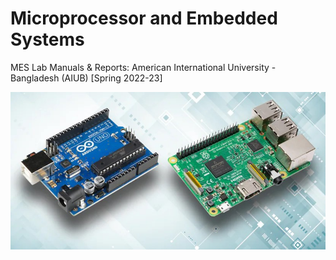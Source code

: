 # Microprocessor and Embedded Systems
MES Lab Manuals & Reports: American International University - Bangladesh (AIUB) [Spring 2022-23]

<img src="Microprocessor.jpg">
